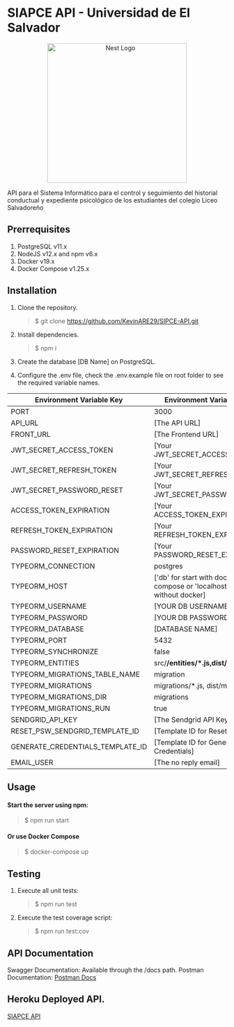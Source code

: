 # SIAPCE API - Universidad de El Salvador

<div align="center">
  <a href="http://nestjs.com/" target="blank"><img src="https://nestjs.com/img/logo_text.svg" width="320" alt="Nest Logo" /></a>
</div>

API para el Sistema Informático para el control y seguimiento del historial conductual y expediente psicológico de los estudiantes del colegio Liceo Salvadoreño

## Prerrequisites

1. PostgreSQL v11.x
2. NodeJS v12.x and npm v6.x
3. Docker v19.x
4. Docker Compose v1.25.x

## Installation

1. Clone the repository.
   > \$ git clone https://github.com/KevinARE29/SIPCE-API.git
2. Install dependencies.
   > \$ npm i
3. Create the database [DB Name] on PostgreSQL.

4. Configure the .env file, check the .env.example file on root folder to see the required variable names.

<center>

| Environment Variable Key         | Environment Variable Value                                                   |
| -------------------------------- | ---------------------------------------------------------------------------- |
| PORT                             | 3000                                                                         |
| API_URL                          | [The API URL]                                                                |
| FRONT_URL                        | [The Frontend URL]                                                           |
| JWT_SECRET_ACCESS_TOKEN          | [Your JWT_SECRET_ACCESS_TOKEN]                                               |
| JWT_SECRET_REFRESH_TOKEN         | [Your JWT_SECRET_REFRESH_TOKEN]                                              |
| JWT_SECRET_PASSWORD_RESET        | [Your JWT_SECRET_PASSWORD_RESET]                                             |
| ACCESS_TOKEN_EXPIRATION          | [Your ACCESS_TOKEN_EXPIRATION]                                               |
| REFRESH_TOKEN_EXPIRATION         | [Your REFRESH_TOKEN_EXPIRATION]                                              |
| PASSWORD_RESET_EXPIRATION        | [Your PASSWORD_RESET_EXPIRATION]                                             |
| TYPEORM_CONNECTION               | postgres                                                                     |
| TYPEORM_HOST                     | ['db' for start with docker-compose or 'localhost' for start without docker] |
| TYPEORM_USERNAME                 | [YOUR DB USERNAME]                                                           |
| TYPEORM_PASSWORD                 | [YOUR DB PASSWORD]                                                           |
| TYPEORM_DATABASE                 | [DATABASE NAME]                                                              |
| TYPEORM_PORT                     | 5432                                                                         |
| TYPEORM_SYNCHRONIZE              | false                                                                        |
| TYPEORM_ENTITIES                 | src/**/entities/\*.js,dist/**/entities/\*.js                                 |
| TYPEORM_MIGRATIONS_TABLE_NAME    | migration                                                                    |
| TYPEORM_MIGRATIONS               | migrations/\*.js, dist/migrations/\_.js                                      |
| TYPEORM_MIGRATIONS_DIR           | migrations                                                                   |
| TYPEORM_MIGRATIONS_RUN           | true                                                                         |
| SENDGRID_API_KEY                 | [The Sendgrid API Key]                                                       |
| RESET_PSW_SENDGRID_TEMPLATE_ID   | [Template ID for Reset Password]                                             |
| GENERATE_CREDENTIALS_TEMPLATE_ID | [Template ID for Generate User Credentials]                                  |
| EMAIL_USER                       | [The no reply email]                                                         |

</center>

## Usage

#### Start the server using npm:

> \$ npm run start

#### Or use Docker Compose

> \$ docker-compose up

## Testing

1. Execute all unit tests:

   > \$ npm run test

2. Execute the test coverage script:
   > \$ npm run test:cov

## API Documentation

Swagger Documentation: Available through the /docs path.
Postman Documentation: [Postman Docs](https://documenter.getpostman.com/view/11301441/SzmmUEd3)

## Heroku Deployed API.

[SIAPCE API](https://dev-sipce-api.herokuapp.com/docs/)
